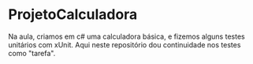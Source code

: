 # ProjetoCalculadora
Na aula, criamos em c# uma calculadora básica, e fizemos alguns testes unitários com xUnit. Aqui neste repositório dou continuidade nos testes como "tarefa".
